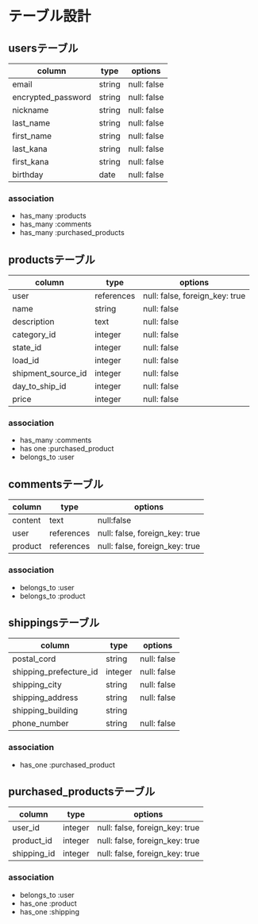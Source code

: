 # テーブル設計

## usersテーブル

| column             | type      | options     |
|--------------------|-----------|-------------|
| email              | string    | null: false |
| encrypted_password | string    | null: false |
| nickname           | string    | null: false |
| last_name          | string    | null: false |
| first_name         | string    | null: false |
| last_kana          | string    | null: false |
| first_kana         | string    | null: false |
| birthday           | date      | null: false |

### association

- has_many :products
- has_many :comments 
- has_many :purchased_products


## productsテーブル

| column             | type       | options                        |
|--------------------|------------|--------------------------------|
| user               | references | null: false, foreign_key: true |
| name               | string     | null: false                    |
| description        | text       | null: false                    |   
| category_id        | integer    | null: false                    |
| state_id           | integer    | null: false                    |
| load_id            | integer    | null: false                    |
| shipment_source_id | integer    | null: false                    |
| day_to_ship_id     | integer    | null: false                    |
| price              | integer    | null: false                    |

### association

- has_many :comments
- has one :purchased_product
- belongs_to :user


## commentsテーブル

| column     | type       | options                        |
|------------|------------|--------------------------------|
| content    | text       | null:false                     |
| user       | references | null: false, foreign_key: true |
| product    | references | null: false, foreign_key: true |

### association

- belongs_to :user
- belongs_to :product

## shippingsテーブル

| column                 | type     | options     |
|------------------------|----------|-------------|
| postal_cord            | string   | null: false |
| shipping_prefecture_id | integer  | null: false |
| shipping_city          | string   | null: false |
| shipping_address       | string   | null: false |
| shipping_building      | string   |             |
| phone_number           | string   | null: false |
   
  
### association

- has_one :purchased_product


## purchased_productsテーブル

| column      | type       | options                        |
|-------------|------------|--------------------------------|
| user_id     | integer    | null: false, foreign_key: true |
| product_id  | integer    | null: false, foreign_key: true |
| shipping_id | integer    | null: false, foreign_key: true |

### association

- belongs_to :user
- has_one :product
- has_one :shipping




